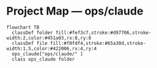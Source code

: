 # Project Map — ops/claude

```mermaid
flowchart TB
  classDef folder fill:#fef3c7,stroke:#d97706,stroke-width:2,color:#451a03,rx:8,ry:8
  classDef file fill:#f0fdf4,stroke:#65a30d,stroke-width:1.5,color:#422006,rx:4,ry:4
  ops_claude["ops/claude/" ]
  class ops_claude folder
```
